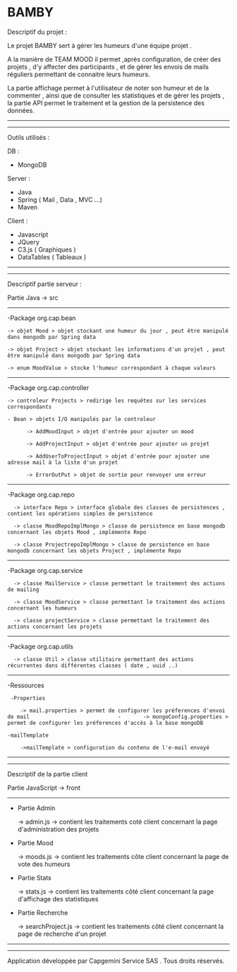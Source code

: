 # BAMBY

Descriptif du projet :

Le projet BAMBY sert à gérer les humeurs d'une équipe projet .

A la manière de TEAM MOOD  il permet ,après configuration, de créer des projets , d'y affecter des participants , et de gérer les envois de mails réguliers permettant de connaitre leurs humeurs.

La partie affichage permet à l'utilisateur de noter son humeur et de la commenter , ainsi que de consulter les statistiques et de gérer les projets , la partie API permet le traitement et la gestion de la persistence des données.

________________________________________________________________________________________________________________________________
________________________________________________________________________________________________________________________________

Outils utilisés :

DB :
- MongoDB

Server :
- Java
- Spring ( Mail , Data , MVC ...)
- Maven

Client :
- Javascript
- JQuery
- C3.js ( Graphiques )
- DataTables ( Tableaux )

________________________________________________________________________________________________________________________________
________________________________________________________________________________________________________________________________

Descriptif partie serveur :

Partie Java -> src  
________________________________________________________________________________________________________________________________
  -Package org.cap.bean 
  
    -> objet Mood > objet stockant une humeur du jour , peut être manipulé dans mongodb par Spring data
	
    -> objet Project > objet stockant les informations d'un projet , peut être manipulé dans mongodb par Spring data
	
    -> enum MoodValue > stocke l'humeur correspondant à chaque valeurs
    
________________________________________________________________________________________________________________________________	
  -Package org.cap.controller
  
    -> controleur Projects > redirige les requêtes sur les services correspondants
	
    - Bean > objets I/O manipulés par le controleur
	
          -> AddMoodInput > objet d'entrée pour ajouter un mood
		  
          -> AddProjectInput > objet d'entrée pour ajouter un projet
		  
          -> AddUserToProjectInput > objet d'entrée pour ajouter une adresse mail à la liste d'un projet
		  
          -> ErrorOutPut > objet de sortie pour renvoyer une erreur
	  
________________________________________________________________________________________________________________________________  
  -Package org.cap.repo
  
      -> interface Repo > interface globale des classes de persistences , contient les opérations simples de persistence
      
      -> classe MoodRepoImplMongo > classe de persistence en base mongodb concernant les objets Mood , implémente Repo
      
      -> classe ProjectrepoImplMongo > classe de persistence en base mongodb concernant les objets Project , implémente Repo
      
________________________________________________________________________________________________________________________________
  -Package org.cap.service
  
      -> classe MailService > classe permettant le traitement des actions de mailing
      
      -> classe MoodService > classe permettant le traitement des actions concernant les humeurs
      
      -> classe projectService > classe permettant le traitement des actions concernant les projets
      
________________________________________________________________________________________________________________________________
  -Package org.cap.utils
  
      -> classe Util > classe utilitaire permettant des actions récurrentes dans différentes classes ( date , uuid ..) 
      
________________________________________________________________________________________________________________________________
  -Ressources
  
     -Properties    
     
     	-> mail.properties > permet de configurer les préferences d'envoi de mail						     -   	 -> mongoConfig.properties > permet de configurer les préferences d'accès à la base mongoDB	
    
    -mailTemplate    
     
     	->mailTemplate > configuration du contenu de l'e-mail envoyé

________________________________________________________________________________________________________________________________
________________________________________________________________________________________________________________________________
Descriptif de la partie client

Partie JavaScript -> front

________________________________________________________________________________________________________________________________

  - Partie Admin
  
  	-> admin.js -> contient les traitements coté client concernant la page d'administration des projets
	
  - Partie Mood
  
  	-> moods.js -> contient les traitements côte client concernant la page de vote des humeurs

  - Partie Stats
	
	-> stats.js -> contient les traitements côté client concernant la page d'affichage des statistiques
	
  - Partie Recherche
  
  	-> searchProject.js -> contient les traitements côté client concernant la page de recherche d'un projet
	
	
_______________________________________________________________________________________________________________________________
_______________________________________________________________________________________________________________________________

Application développée par Capgemini Service SAS . Tous droits réservés.
